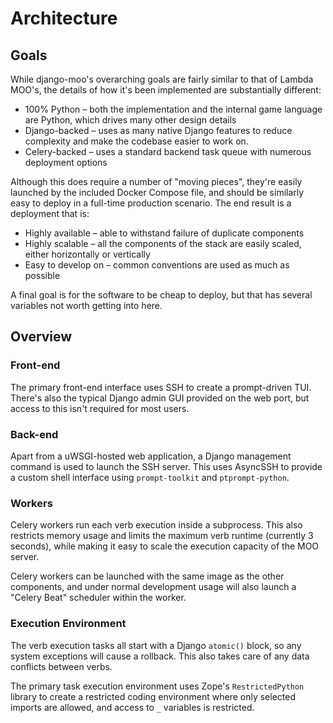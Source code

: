 # Architecture

## Goals

While django-moo's overarching goals are fairly similar to that of Lambda MOO's,
the details of how it's been implemented are substantially different:

* 100% Python – both the implementation and the internal game language are Python, which drives many other design details
* Django-backed – uses as many native Django features to reduce complexity and make the codebase easier to work on.
* Celery-backed – uses a standard backend task queue with numerous deployment options

Although this does require a number of "moving pieces", they're easily launched by the included Docker Compose file, and should be similarly easy to deploy in a full-time production scenario. The end result is a deployment that is:

* Highly available – able to withstand failure of duplicate components
* Highly scalable – all the components of the stack are easily scaled, either horizontally or vertically
* Easy to develop on – common conventions are used as much as possible

A final goal is for the software to be cheap to deploy, but that has several variables not worth getting into here.

## Overview

### Front-end

The primary front-end interface uses SSH to create a prompt-driven TUI. There's also the typical Django admin GUI provided on the web port, but access to this isn't required for most users.

### Back-end

Apart from a uWSGI-hosted web application, a Django management command is used to launch the SSH server. This uses AsyncSSH to provide a custom shell interface using `prompt-toolkit` and `ptprompt-python`.

### Workers

Celery workers run each verb execution inside a subprocess. This also restricts memory usage and limits the maximum verb runtime (currently 3 seconds), while making it easy to scale the execution capacity of the MOO server.

Celery workers can be launched with the same image as the other components, and under normal development usage will also launch a "Celery Beat" scheduler within the worker.

### Execution Environment

The verb execution tasks all start with a Django `atomic()` block, so any system exceptions will cause a rollback. This also takes care of any data conflicts between verbs.

The primary task execution environment uses Zope's `RestrictedPython` library to create a restricted coding environment where only selected imports are allowed, and access to `_` variables is restricted.
